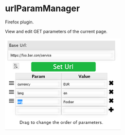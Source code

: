 # urlParamManager

Firefox plugin.

View and edit GET parameters of the current page.

![alt text](https://github.com/Sejten/urlParamManager/blob/master/img/screenshot.png)
